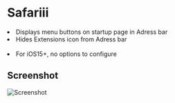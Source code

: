 # Safariii
<li>Displays menu buttons on startup page in Adress bar</li>
<li>Hides Extensions icon from Adress bar</li>
<br>
<li>For iOS15+, no options to configure</li>

## Screenshot
![Screenshot](https://github.com/user-attachments/assets/b7e280fd-a2c7-4b6c-ae8f-f78f475f82db)
